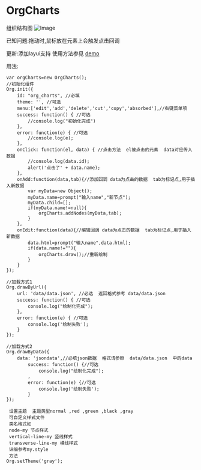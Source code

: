 # OrgCharts
组织结构图
![Image](https://github.com/conesat/OrgCharts/blob/master/github_image/rec5.gif)


已知问题:拖动时,鼠标放在元素上会触发点击回调

更新:添加layui支持  使用方法参见 [demo](https://github.com/conesat/OrgCharts/tree/master/layui-orgCharts/layui_exts/orgCharts/demo)  

用法:

	var orgCharts=new OrgCharts();
	//初始化组件  
	Org.init({
		id: "org_charts", //必填
		theme: '', //可选
		menu:['edit','add','delete','cut','copy','absorbed'],//右键菜单项
		success: function() { //可选
			//console.log("初始化完成")
		},
		error: function(e) { //可选
			//console.log(e);
		},
		onClick: function(el, data) { //点击方法  el被点击的元素  data对应传入数据
			//console.log(data.id);
			alert('点击了' + data.name);
		},
		onAdd:function(data,tab){//添加回调 data为点击的数据  tab为标记点,用于插入新数据
			var myData=new Object();
			myData.name=prompt("输入name","新节点");
			myData.child=[];
			if(myData.name!=null){
				orgCharts.addNodes(myData,tab);
			}
		},
		onEdit:function(data){//编辑回调 data为点击的数据  tab为标记点,用于插入新数据
			data.html=prompt("输入name",data.html);
			if(data.name!=""){
				orgCharts.draw();//重新绘制
			}
		}
	});
	
	//加载方式1   
	Org.drawByUrl({
		url: 'data/data.json', //必选  返回格式参考 data/data.json
		success: function() { //可选
			console.log("绘制化完成");
		},
		error: function(e) { //可选
			console.log('绘制失败');
		}
	});
	
	//加载方式2 
	Org.drawByData({
		data: 'jsondata',//必填json数据  格式请参照  data/data.json  中的data
			success: function() {//可选
				console.log("绘制化完成");
			,
			error: function(e) {//可选
				console.log('绘制失败');
			}
	});
	
	 设置主题  主题类型normal ,red ,green ,black ,gray
	 可自定义样式文件
	 类名格式如 
	 node-my 节点样式
	 vertical-line-my 竖线样式
	 transverse-line-my 横线样式
	 详细参考my.style
	 方法
	Org.setTheme('gray');
